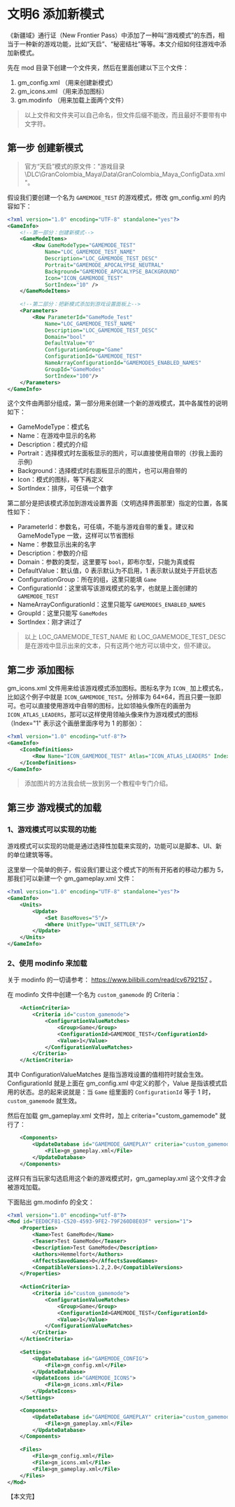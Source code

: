 # 文明6 添加新模式



《新疆域》通行证（New Frontier Pass）中添加了一种叫“游戏模式”的东西，相当于一种新的游戏功能，比如“天启”、“秘密结社”等等。本文介绍如何往游戏中添加新模式。

先在 mod 目录下创建一个文件夹，然后在里面创建以下三个文件：

1. gm_config.xml	（用来创建新模式）
2. gm_icons.xml     （用来添加图标）
3. gm.modinfo       （用来加载上面两个文件）

> 以上文件和文件夹可以自己命名，但文件后缀不能改，而且最好不要带有中文字符。



## 第一步 创建新模式

> 官方“天启”模式的原文件："游戏目录\DLC\GranColombia_Maya\Data\GranColombia_Maya_ConfigData.xml"。

假设我们要创建一个名为 `GAMEMODE_TEST` 的游戏模式，修改 gm_config.xml 的内容如下：

```xml
<?xml version="1.0" encoding="UTF-8" standalone="yes"?>
<GameInfo>
    <!--第一部分：创建新模式-->
    <GameModeItems>
        <Row GameModeType="GAMEMODE_TEST"
            Name="LOC_GAMEMODE_TEST_NAME"
            Description="LOC_GAMEMODE_TEST_DESC"
            Portrait="GAMEMODE_APOCALYPSE_NEUTRAL"
            Background="GAMEMODE_APOCALYPSE_BACKGROUND"
            Icon="ICON_GAMEMODE_TEST"
            SortIndex="10" />
    </GameModeItems>
    
    <!--第二部分：把新模式添加到游戏设置面板上-->
    <Parameters>
        <Row ParameterId="GameMode_Test"
            Name="LOC_GAMEMODE_TEST_NAME"
            Description="LOC_GAMEMODE_TEST_DESC" 
            Domain="bool"
            DefaultValue="0"
            ConfigurationGroup="Game"
            ConfigurationId="GAMEMODE_TEST"
            NameArrayConfigurationId="GAMEMODES_ENABLED_NAMES" 
            GroupId="GameModes" 
            SortIndex="100"/>
    </Parameters>
</GameInfo>
```



这个文件由两部分组成，第一部分用来创建一个新的游戏模式，其中各属性的说明如下：

- GameModeType：模式名
- Name：在游戏中显示的名称
- Description：模式的介绍
- Portrait：选择模式时左面板显示的图片，可以直接使用自带的（抄我上面的示例）
- Background：选择模式时右面板显示的图片，也可以用自带的
- Icon：模式的图标，等下再定义
- SortIndex：排序，可任填一个数字

第二部分是把该模式添加到游戏设置界面（文明选择界面那里）指定的位置，各属性如下：

- ParameterId：参数名，可任填，不能与游戏自带的重复。建议和 GameModeType 一致，这样可以节省图标
- Name：参数显示出来的名字
- Description：参数的介绍
- Domain：参数的类型，这里要写 `bool`，即布尔型，只能为真或假
- DefaultValue：默认值，0 表示默认为不启用，1 表示默认就处于开启状态
- ConfigurationGroup：所在的组，这里只能填 `Game`
- ConfigurationId：这里填写该游戏模式的名字，也就是上面创建的 `GAMEMODE_TEST`
- NameArrayConfigurationId：这里只能写 `GAMEMODES_ENABLED_NAMES`
- GroupId：这里只能写 `GameModes`
- SortIndex：刚才讲过了

> 以上 LOC_GAMEMODE_TEST_NAME 和 LOC_GAMEMODE_TEST_DESC 是在游戏中显示出来的文本，只有这两个地方可以填中文，但不建议。

## 第二步 添加图标

gm_icons.xml 文件用来给该游戏模式添加图标。图标名字为 `ICON_` 加上模式名，比如这个例子中就是 `ICON_GAMEMODE_TEST`。分辨率为 64×64，而且只要一张即可。也可以直接使用游戏中自带的图标，比如领袖头像所在的画册为 `ICON_ATLAS_LEADERS`，那可以这样使用领袖头像来作为游戏模式的图标（Index="1" 表示这个画册里面序号为 1 的那张）：

```XML
<?xml version="1.0" encoding="utf-8"?>
<GameInfo>
    <IconDefinitions>
        <Row Name="ICON_GAMEMODE_TEST" Atlas="ICON_ATLAS_LEADERS" Index="1" />
    </IconDefinitions>
</GameInfo>
```

> 添加图片的方法我会统一放到另一个教程中专门介绍。



## 第三步 游戏模式的加载

### 1、游戏模式可以实现的功能

游戏模式可以实现的功能是通过选择性加载来实现的，功能可以是脚本、UI、新的单位建筑等等。

这里举一个简单的例子，假设我们要让这个模式下的所有开拓者的移动力都为 5，那我们可以新建一个 gm_gameplay.xml 文件：

```xml
<?xml version="1.0" encoding="UTF-8" standalone="yes"?>
<GameInfo>
    <Units>
        <Update>
            <Set BaseMoves="5"/>
            <Where UnitType="UNIT_SETTLER"/>
        </Update>
    </Units>
</GameInfo>
```



### 2、使用 modinfo 来加载

关于 modinfo 的一切请参考： https://www.bilibili.com/read/cv6792157 。

在 modinfo 文件中创建一个名为 `custom_gamemode` 的 Criteria：

```XML
    <ActionCriteria>
        <Criteria id="custom_gamemode">
            <ConfigurationValueMatches>
                <Group>Game</Group>
                <ConfigurationId>GAMEMODE_TEST</ConfigurationId>
                <Value>1</Value>
            </ConfigurationValueMatches>
        </Criteria>
    </ActionCriteria>
```



其中 ConfigurationValueMatches 是指当游戏设置的值相符时就会生效。ConfigurationId 就是上面在 gm_config.xml 中定义的那个，Value 是指该模式启用的状态。总的起来说就是：当 `Game` 组里面的 `ConfigurationId` 等于 1 时，`custom_gamemode` 就生效。

然后在加载 gm_gameplay.xml 文件时，加上 criteria="custom_gamemode" 就行了：

```XML
    <Components>
        <UpdateDatabase id="GAMEMODE_GAMEPLAY" criteria="custom_gamemode">
            <File>gm_gameplay.xml</File>
        </UpdateDatabase>
    </Components>
```

这样只有当玩家勾选启用这个新的游戏模式时，gm_gameplay.xml 这个文件才会被游戏加载。



下面贴出 gm.modinfo 的全文：

```XML
<?xml version="1.0" encoding="utf-8"?>
<Mod id="EED0CF81-C520-4593-9FE2-79F260D8E03F" version="1">
    <Properties>
        <Name>Test GameMode</Name>
        <Teaser>Test GameMode</Teaser>
        <Description>Test GameMode</Description>
        <Authors>Hemmelfort</Authors>
        <AffectsSavedGames>0</AffectsSavedGames>
        <CompatibleVersions>1.2,2.0</CompatibleVersions>
    </Properties>
    
    <ActionCriteria>
        <Criteria id="custom_gamemode">
            <ConfigurationValueMatches>
                <Group>Game</Group>
                <ConfigurationId>GAMEMODE_TEST</ConfigurationId>
                <Value>1</Value>
            </ConfigurationValueMatches>
        </Criteria>
    </ActionCriteria>
    
    <Settings>
        <UpdateDatabase id="GAMEMODE_CONFIG">
            <File>gm_config.xml</File>
        </UpdateDatabase>
        <UpdateIcons id="GAMEMODE_ICONS">
            <File>gm_icons.xml</File>
        </UpdateIcons>
    </Settings>

    <Components>
        <UpdateDatabase id="GAMEMODE_GAMEPLAY" criteria="custom_gamemode">
            <File>gm_gameplay.xml</File>
        </UpdateDatabase>
    </Components>
    
    <Files>
        <File>gm_config.xml</File>
        <File>gm_icons.xml</File>
        <File>gm_gameplay.xml</File>
    </Files>
</Mod>
```



【本文完】

